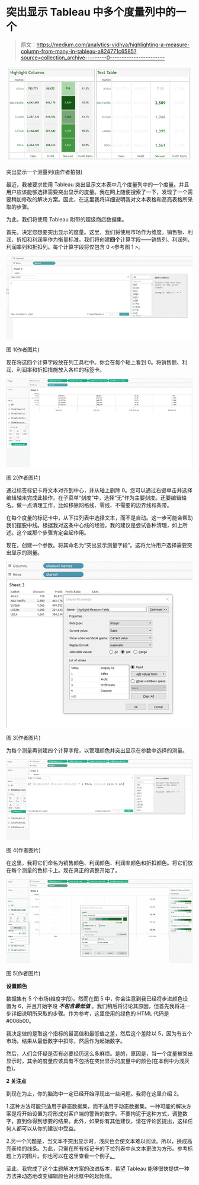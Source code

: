 # 突出显示 Tableau 中多个度量列中的一个

> 原文：<https://medium.com/analytics-vidhya/highlighting-a-measure-column-from-many-in-tableau-a824771c6585?source=collection_archive---------0----------------------->

![](img/2fcf8193a7ef9f392a8bebc93efb0a3e.png)

突出显示一个测量列(由作者拍摄)

最近，我被要求使用 Tableau 突出显示文本表中几个度量列中的一个度量。并且用户应该能够选择需要突出显示的度量。我在网上随便搜索了一下，发现了一个需要稍加修改的解决方案。因此，在这里我将详细说明我对文本表格和高亮表格所采取的步骤。

为此，我们将使用 Tableau 附带的超级商店数据集。

首先，决定您想要突出显示的度量。这里，我们将使用市场作为维度，销售额、利润、折扣和利润率作为衡量标准。我们将创建**四个**计算字段——销售列、利润列、利润率列和折扣列。每个计算字段将仅包含 0 <参考图 1 >。

![](img/4bca5c4b8d09a17722722eea9352eea2.png)

图 1(作者图片)

现在将这四个计算字段放在列工具栏中。你会在每个轴上看到 0。将销售额、利润、利润率和折扣措施放入各栏的标签卡<refer fig="">。</refer>

![](img/cb3e8924c3744df912795ddf56c564db.png)

图 2(作者图片)

通过标签标记卡将文本对齐到中心，并从轴上删除 0。您可以通过右键单击并选择编辑轴来完成此操作。在子菜单“刻度”中，选择“无”作为主要刻度。还要编辑轴名。做一点清理工作，比如移除网格线、零线、不需要的边界线和条带。

在每个度量的标记卡中，从下拉列表中选择文本，而不是自动。这一步可能会帮助我们摆脱中线。根据我对这条中心线的经验，我的建议是尝试各种清理，如上所述。这个或那个步骤肯定会起作用。

现在，创建一个参数。将其命名为“突出显示测量字段”。这将允许用户选择需要突出显示的测量<refer fig="">。</refer>

![](img/cdbbceed21cfb7901812aaae676ddcc0.png)

图 3(作者图片)

为每个测量再创建四个计算字段，以管理颜色并突出显示在参数<refer fig="">中选择的测量。</refer>

![](img/ec20fec0f8b2819c687a6932a7653e52.png)

图 4(作者图片)

在这里，我将它们命名为销售颜色、利润颜色、利润率颜色和折扣颜色。将它们放在每个测量的色标卡上。现在真正的调整开始了<refer fig="">。</refer>

![](img/ad72d9bf0afebc90a1062b79411fbd51.png)

图 5(作者图片)

**设置颜色**

数据集有 5 个市场(维度字段)。然而在图 5 中，你会注意到我已经将步进颜色设置为 6，并且开始字段 ***不包含最低值*** 。我们稍后将讨论其原因，但首先我将进一步详细说明所采取的步骤。作为参考，这里使用的绿色的 HTML 代码是#006b00。

我决定做的是取这个指标的最高值和最低值之差，然后这个差除以 5，因为有五个市场。结果从最低数字中扣除，然后作为起始数字。

然后，人们会怀疑是否有必要经历这么多麻烦。是的，原因是，当一个度量被突出显示时，其余的度量应该具有不包括在突出显示的度量中的颜色(在本例中为浅灰色)。

**2 关注点**

到现在为止，你的脑海中一定已经开始浮现出一些问题。我将在这里介绍 2。

1.这种方法可能只适用于静态数据集，而不适用于动态数据集。一种可能的解决方案是将开始设置为将形成对客户端的警告的数字。不要拘泥于这种方式，调整数字，直到你得到想要的结果。此外，如果你有其他建议，请在评论区提出，这样任何人都可以从你的建议中受益。

2.另一个问题是，当文本不突出显示时，浅灰色会使文本难以阅读。所以，换成高亮表格的线条。为此，只需在所有标记卡的下拉列表中从文本更改为方形。参考标题上方的图片。你也可以在这里查看一个例子[。](https://public.tableau.com/app/profile/priya.yogendra/viz/HighlightoneMeasurecolumn/Dashboard?publish=yes)

至此，我完成了这个主题解决方案的改进版本，希望 Tableau 能够很快提供一种方法来动态地改变编辑颜色对话框中的起始值。
